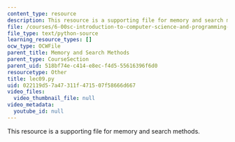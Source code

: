 ```yaml
---
content_type: resource
description: This resource is a supporting file for memory and search methods.
file: /courses/6-00sc-introduction-to-computer-science-and-programming-spring-2011/022119d57a47311f471507f58666d667_lec09.py
file_type: text/python-source
learning_resource_types: []
ocw_type: OCWFile
parent_title: Memory and Search Methods
parent_type: CourseSection
parent_uid: 518bf74e-c414-e8ec-f4d5-55616396f6d0
resourcetype: Other
title: lec09.py
uid: 022119d5-7a47-311f-4715-07f58666d667
video_files:
  video_thumbnail_file: null
video_metadata:
  youtube_id: null
---
```

This resource is a supporting file for memory and search methods.

